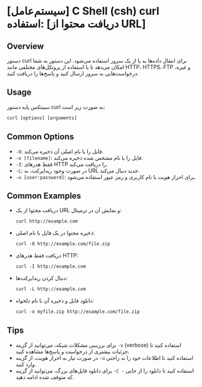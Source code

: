 # [سیستم‌عامل] C Shell (csh) curl استفاده: [دریافت محتوا از URL]

## Overview
دستور curl برای انتقال داده‌ها به یا از یک سرور استفاده می‌شود. این دستور به شما امکان می‌دهد تا با استفاده از پروتکل‌های مختلفی مانند HTTP، HTTPS، FTP و غیره، درخواست‌هایی به سرور ارسال کنید و پاسخ‌ها را دریافت کنید.

## Usage
سینتکس پایه دستور curl به صورت زیر است:

```csh
curl [options] [arguments]
```

## Common Options
- `-O`: فایل را با نام اصلی آن ذخیره می‌کند.
- `-o [filename]`: فایل را با نام مشخص شده ذخیره می‌کند.
- `-I`: فقط هدرهای HTTP را دریافت می‌کند.
- `-L`: در صورت وجود ریدایرکت، به URL جدید دنبال می‌کند.
- `-u [user:password]`: برای احراز هویت با نام کاربری و رمز عبور استفاده می‌شود.

## Common Examples
- دریافت محتوا از یک URL و نمایش آن در ترمینال:
    ```csh
    curl http://example.com
    ```

- ذخیره محتوا در یک فایل با نام اصلی:
    ```csh
    curl -O http://example.com/file.zip
    ```

- دریافت فقط هدرهای HTTP:
    ```csh
    curl -I http://example.com
    ```

- دنبال کردن ریدایرکت‌ها:
    ```csh
    curl -L http://example.com
    ```

- دانلود فایل و ذخیره آن با نام دلخواه:
    ```csh
    curl -o myfile.zip http://example.com/file.zip
    ```

## Tips
- برای بررسی مشکلات شبکه، می‌توانید از گزینه `-v` (verbose) استفاده کنید تا جزئیات بیشتری از درخواست و پاسخ‌ها مشاهده کنید.
- در صورت نیاز به احراز هویت، از گزینه `-u` استفاده کنید تا اطلاعات خود را به راحتی وارد کنید.
- برای دانلود فایل‌های بزرگ، می‌توانید از گزینه `-C -` استفاده کنید تا دانلود را از جایی که متوقف شده ادامه دهید.